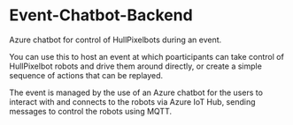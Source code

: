 # Event-Chatbot-Backend
Azure chatbot for control of HullPixelbots during an event.

You can use this to host an event at which poarticipants can take control of HullPixelbot robots and drive them around directly, or create a simple sequence of actions that can be replayed.

The event is managed by the use of an Azure chatbot for the users to interact with and connects to the robots via Azure IoT Hub, sending messages to control the robots using MQTT.
